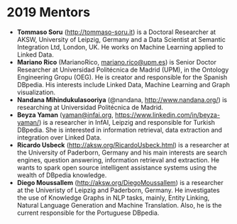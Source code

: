 # 2019 Mentors
 * **Tommaso Soru** (http://tommaso-soru.it) is a Doctoral Researcher at AKSW, University of Leipzig, Germany and a Data Scientist at Semantic Integration Ltd, London, UK. He works on Machine Learning applied to Linked Data.
 * **Mariano Rico** (MarianoRico, mariano.rico@upm.es) is Senior Doctor Researcher at Universidad Politécnica de Madrid (UPM), in the Ontology Engineering Gropu (OEG). He is creator and responsible for the Spanish DBpedia. His interests include Linked Data, Machine Learning and Graph visualization.
 * **Nandana Mihindukulasooriya** (@nandana, http://www.nandana.org/) is researching at Universidad Politécnica de Madrid.
 * **Beyza Yaman** (yaman@infai.org, https://www.linkedin.com/in/beyza-yaman/) is a researcher in InfAI, Leipzig and responsible for Turkish DBpedia. She is interested in information retrieval, data extraction and integration over Linked Data. 
 * **Ricardo Usbeck** (http://aksw.org/RicardoUsbeck.html) is a researcher at the University of Paderborn, Germany and his main interests are search engines, question answering, information retrieval and extraction. He wants to spark open source intelligent assistance systems using the wealth of DBpedia knowledge.
 * **Diego Moussallem** (http://aksw.org/DiegoMoussallem) is a researcher at the Univeristy of Leipzig and Paderborn, Germany. He investigates the use of Knowledge Graphs in NLP tasks, mainly, Entity Linking, Natural Language Generation and Machine Translation. Also, he is the current responsible for the Portuguese DBpedia.  
